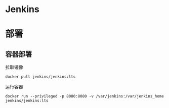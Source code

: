 # Jenkins

# 部署

## 容器部署

拉取镜像

```shell
docker pull jenkins/jenkins:lts 
```

运行容器

```shell
docker run --privileged -p 8080:8080 -v /var/jenkins:/var/jenkins_home jenkins/jenkins:lts
```

